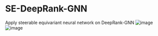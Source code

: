 # SE-DeepRank-GNN
Apply steerable equivariant neural network on DeepRank-GNN
![image](https://github.com/ChunZhuo/SE-DeepRank-GNN/assets/118121876/fd82a3e9-aec4-48d1-8677-dd08da8859c5)
![image](https://github.com/ChunZhuo/SE-DeepRank-GNN/assets/118121876/21b0c458-8450-49ea-8da1-f07d3d0b1e80)
